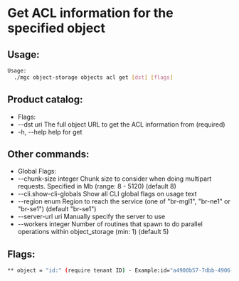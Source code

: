 # Get ACL information for the specified object

## Usage:
```bash
Usage:
  ./mgc object-storage objects acl get [dst] [flags]
```

## Product catalog:
- Flags:
- --dst uri   The full object URL to get the ACL information from (required)
- -h, --help      help for get

## Other commands:
- Global Flags:
- --chunk-size integer     Chunk size to consider when doing multipart requests. Specified in Mb (range: 8 - 5120) (default 8)
- --cli.show-cli-globals   Show all CLI global flags on usage text
- --region enum            Region to reach the service (one of "br-mgl1", "br-ne1" or "br-se1") (default "br-se1")
- --server-url uri         Manually specify the server to use
- --workers integer        Number of routines that spawn to do parallel operations within object_storage (min: 1) (default 5)

## Flags:
```bash
** object = "id:" (require tenant ID) - Example:id="a4900b57-7dbb-4906-b7e8-efed938e325c"
```

